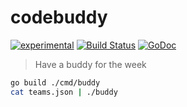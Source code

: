 # codebuddy

[![experimental](http://badges.github.io/stability-badges/dist/experimental.svg)](http://github.com/badges/stability-badges)
[![Build Status](https://travis-ci.org/pastjean/codebuddy.svg?branch=master)](https://travis-ci.org/pastjean/codebuddy)
[![GoDoc](http://godoc.org/github.com/pastjean/codebuddy?status.svg)](http://godoc.org/github.com/pastjean/codebuddy)

> Have a buddy for the week

```sh
go build ./cmd/buddy
cat teams.json | ./buddy
```
